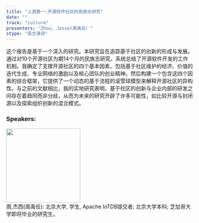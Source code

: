 ```yaml
---
title: "上游第一:开源软件社区的民族志研究"
date: "" 
track: "culture"
presenters: "Zhou, Jesse(周禹任）"
stype: "英文演讲"
---
```

这个报告是基于一个深入的研究。本研究旨在追踪基于社区的创新的形成与发展。通过对10个开源社区为期14个月的民族志研究，系统总结了开源软件开发的工作机制。我确定了支撑开源社区的四个基本因素，包括基于社区维护的经济、价值的迭代生成、专业网络的激励以及核心团队的创业精神。然后构建一个包含这四个因素的综合框架，它提供了一个动态的基于流程的滚雪球模型来解释开源社区的异构性。与之前的文献相比，我的实地研究表明，基于社区的创新与企业内部的研发之间存在着趋同而非分歧，从而为未来的研究开辟了许多可能性，如比较开源与封闭源以及探索组织创新的混合模式。
 ### Speakers: 
 <img src="images/speaker/1176.png" width="200" /><br>周,杰西(周禹任): 北京大学, 学生, Apache IoTDB提交者;
北京大学本科;
芝加哥大学即将毕业的研究生。
 